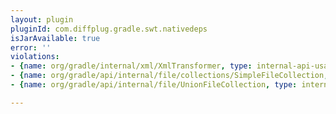 ```yaml
---
layout: plugin
pluginId: com.diffplug.gradle.swt.nativedeps
isJarAvailable: true
error: ''
violations:
- {name: org/gradle/internal/xml/XmlTransformer, type: internal-api-usage}
- {name: org/gradle/api/internal/file/collections/SimpleFileCollection, type: internal-api-usage}
- {name: org/gradle/api/internal/file/UnionFileCollection, type: internal-api-usage}

---
```

